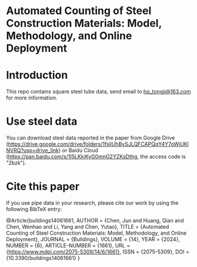 # Automated Counting of Steel Construction Materials: Model, Methodology, and Online Deployment
# Introduction
This repo contains square steel tube data, send email to hq_tongji@163.com for more information.
# Use steel data
You can download steel data reported in the paper from Google Drive (https://drive.google.com/drive/folders/1fsjlUhBySJLQFCAPQqY4Y7oWjUKlNVRQ?usp=drive_link) or Baidu Cloud (https://pan.baidu.com/s/1I5LKkjKyG0mnG2YZKsDthg, the access code is "2bzk").
# Cite this paper
If you use pipe data in your research, please cite our work by using the following BibTeX entry:

@Article{buildings14061661,
AUTHOR = {Chen, Jun and Huang, Qian and Chen, Wenhao and Li, Yang and Chen, Yutao},
TITLE = {Automated Counting of Steel Construction Materials: Model, Methodology, and Online Deployment},
JOURNAL = {Buildings},
VOLUME = {14},
YEAR = {2024},
NUMBER = {6},
ARTICLE-NUMBER = {1661},
URL = {https://www.mdpi.com/2075-5309/14/6/1661},
ISSN = {2075-5309},
DOI = {10.3390/buildings14061661}
}
